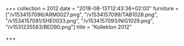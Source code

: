 +++
collection = 2012
date = "2018-08-13T12:43:36+02:00"
furniture = ["/v1534157096/ARM0027.png", "/v1534157099/TAB1028.png", "/v1534157081/SHE0033.png", "/v1534157093/NIG1029.png", "/v1531235583/BED90.png"]
title = "Kollekton 2012"

+++
